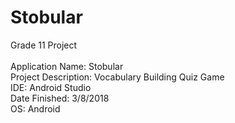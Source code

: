# Stobular
Grade 11 Project <br /> <br />
Application Name: Stobular <br />
Project Description: Vocabulary Building Quiz Game <br />
IDE: Android Studio <br />
Date Finished: 3/8/2018 <br />
OS: Android <br />

